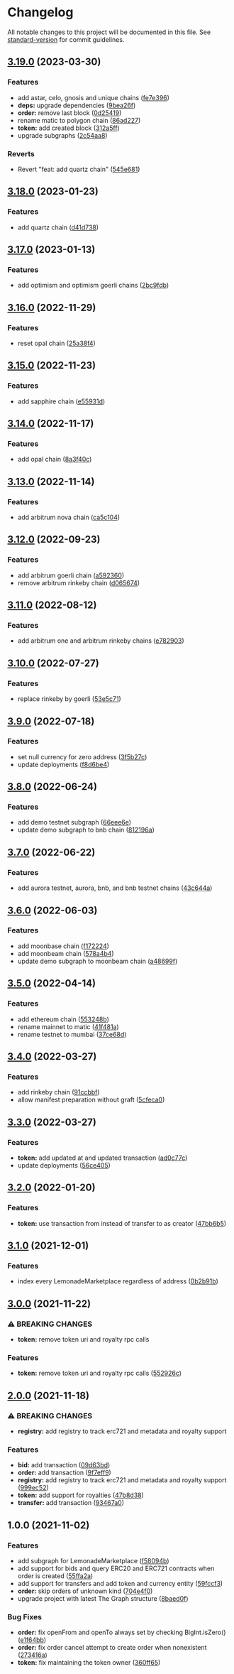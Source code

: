 # Changelog

All notable changes to this project will be documented in this file. See [standard-version](https://github.com/conventional-changelog/standard-version) for commit guidelines.

## [3.19.0](https://github.com/lemonadesocial/lemonade-marketplace-subgraph/compare/v3.18.0...v3.19.0) (2023-03-30)


### Features

* add astar, celo, gnosis and unique chains ([fe7e396](https://github.com/lemonadesocial/lemonade-marketplace-subgraph/commit/fe7e396a28ab4af587ddd5d35025b5a14d4d0e03))
* **deps:** upgrade dependencies ([9bea26f](https://github.com/lemonadesocial/lemonade-marketplace-subgraph/commit/9bea26f25579969b9071dffa5d1b21fa93b0a8da))
* **order:** remove last block ([0d25419](https://github.com/lemonadesocial/lemonade-marketplace-subgraph/commit/0d2541952a8e5811d41096136390f4416396d66b))
* rename matic to polygon chain ([86ad227](https://github.com/lemonadesocial/lemonade-marketplace-subgraph/commit/86ad227b09606e7a31c6b185346988e97fbbc5e9))
* **token:** add created block ([312a5ff](https://github.com/lemonadesocial/lemonade-marketplace-subgraph/commit/312a5ff2536ad12b91a4514ed71db76d2783c099))
* upgrade subgraphs ([2c54aa8](https://github.com/lemonadesocial/lemonade-marketplace-subgraph/commit/2c54aa87853c86ad0ffcb0b6d63d2be4eae45b7e))


### Reverts

* Revert "feat: add quartz chain" ([545e681](https://github.com/lemonadesocial/lemonade-marketplace-subgraph/commit/545e681bdaeb54a4c5e35b81947fbf0d403cd2a1))

## [3.18.0](https://github.com/lemonadesocial/lemonade-marketplace-subgraph/compare/v3.17.0...v3.18.0) (2023-01-23)


### Features

* add quartz chain ([d41d738](https://github.com/lemonadesocial/lemonade-marketplace-subgraph/commit/d41d738e8856518d58b93d783f3249dd935a571e))

## [3.17.0](https://github.com/lemonadesocial/lemonade-marketplace-subgraph/compare/v3.16.0...v3.17.0) (2023-01-13)


### Features

* add optimism and optimism goerli chains ([2bc9fdb](https://github.com/lemonadesocial/lemonade-marketplace-subgraph/commit/2bc9fdb560e4083a7af8d030d496f440ea4edff0))

## [3.16.0](https://github.com/lemonadesocial/lemonade-marketplace-subgraph/compare/v3.15.0...v3.16.0) (2022-11-29)


### Features

* reset opal chain ([25a38f4](https://github.com/lemonadesocial/lemonade-marketplace-subgraph/commit/25a38f4c1e1fd1594a22c82f8cd2806ca1af347c))

## [3.15.0](https://github.com/lemonadesocial/lemonade-marketplace-subgraph/compare/v3.14.0...v3.15.0) (2022-11-23)


### Features

* add sapphire chain ([e55931d](https://github.com/lemonadesocial/lemonade-marketplace-subgraph/commit/e55931d1783e3bf92c34fe19c1ae671441943354))

## [3.14.0](https://github.com/lemonadesocial/lemonade-marketplace-subgraph/compare/v3.13.0...v3.14.0) (2022-11-17)


### Features

* add opal chain ([8a3f40c](https://github.com/lemonadesocial/lemonade-marketplace-subgraph/commit/8a3f40c80546d4a7769b8d35e5a4a668d6b0ac6e))

## [3.13.0](https://github.com/lemonadesocial/lemonade-marketplace-subgraph/compare/v3.12.0...v3.13.0) (2022-11-14)


### Features

* add arbitrum nova chain ([ca5c104](https://github.com/lemonadesocial/lemonade-marketplace-subgraph/commit/ca5c10491c6745f3843ed29dcf5117a38315f20e))

## [3.12.0](https://github.com/lemonadesocial/lemonade-marketplace-subgraph/compare/v3.11.0...v3.12.0) (2022-09-23)


### Features

* add arbitrum goerli chain ([a592360](https://github.com/lemonadesocial/lemonade-marketplace-subgraph/commit/a592360b1736fa7aae29571219761f77d3990d85))
* remove arbitrum rinkeby chain ([d065674](https://github.com/lemonadesocial/lemonade-marketplace-subgraph/commit/d06567432b37ecdfd0ea40ce4e01dade2c2b5ae7))

## [3.11.0](https://github.com/lemonadesocial/lemonade-marketplace-subgraph/compare/v3.10.0...v3.11.0) (2022-08-12)


### Features

* add arbitrum one and arbitrum rinkeby chains ([e782903](https://github.com/lemonadesocial/lemonade-marketplace-subgraph/commit/e782903eea482f17f8cd3f7c08b0b6359bd4ccdc))

## [3.10.0](https://github.com/lemonadesocial/lemonade-marketplace-subgraph/compare/v3.9.0...v3.10.0) (2022-07-27)


### Features

* replace rinkeby by goerli ([53e5c71](https://github.com/lemonadesocial/lemonade-marketplace-subgraph/commit/53e5c717bcea385f8fe7fd1488139593850285b4))

## [3.9.0](https://github.com/lemonadesocial/lemonade-marketplace-subgraph/compare/v3.8.0...v3.9.0) (2022-07-18)


### Features

* set null currency for zero address ([3f5b27c](https://github.com/lemonadesocial/lemonade-marketplace-subgraph/commit/3f5b27ce02d063930a735991d13d1f88febbeb7b))
* update deployments ([f8d6be4](https://github.com/lemonadesocial/lemonade-marketplace-subgraph/commit/f8d6be4e3a69adbd5353398bed1d0d6750941573))

## [3.8.0](https://github.com/lemonadesocial/lemonade-marketplace-subgraph/compare/v3.7.0...v3.8.0) (2022-06-24)


### Features

* add demo testnet subgraph ([66eee6e](https://github.com/lemonadesocial/lemonade-marketplace-subgraph/commit/66eee6e221364705597e758b0fa06e4fdb2e7797))
* update demo subgraph to bnb chain ([812196a](https://github.com/lemonadesocial/lemonade-marketplace-subgraph/commit/812196abdeb68fc8695f9112962d34dceb765ee0))

## [3.7.0](https://github.com/lemonadesocial/lemonade-marketplace-subgraph/compare/v3.6.0...v3.7.0) (2022-06-22)


### Features

* add aurora testnet, aurora, bnb, and bnb testnet chains ([43c644a](https://github.com/lemonadesocial/lemonade-marketplace-subgraph/commit/43c644a0fcaea043ceefff313e5f63abdca34c92))

## [3.6.0](https://github.com/lemonadesocial/lemonade-marketplace-subgraph/compare/v3.5.0...v3.6.0) (2022-06-03)


### Features

* add moonbase chain ([f172224](https://github.com/lemonadesocial/lemonade-marketplace-subgraph/commit/f172224b8d4d67ca9cab36033f27366fdfc20f30))
* add moonbeam chain ([578a4b4](https://github.com/lemonadesocial/lemonade-marketplace-subgraph/commit/578a4b400add641b155533cb01c1db76594b1dda))
* update demo subgraph to moonbeam chain ([a48699f](https://github.com/lemonadesocial/lemonade-marketplace-subgraph/commit/a48699f1217d9804393dffa64a32d31da3917532))

## [3.5.0](https://github.com/lemonadesocial/lemonade-marketplace-subgraph/compare/v3.4.0...v3.5.0) (2022-04-14)


### Features

* add ethereum chain ([553248b](https://github.com/lemonadesocial/lemonade-marketplace-subgraph/commit/553248b6d92a802d36ead0de394232152add8050))
* rename mainnet to matic ([41f481a](https://github.com/lemonadesocial/lemonade-marketplace-subgraph/commit/41f481a75e508d5926d936292b7f2e8768a2fccf))
* rename testnet to mumbai ([37ce68d](https://github.com/lemonadesocial/lemonade-marketplace-subgraph/commit/37ce68d28dca54cd672763a7adb124a4f1b6990a))

## [3.4.0](https://github.com/lemonadesocial/lemonade-marketplace-subgraph/compare/v3.3.0...v3.4.0) (2022-03-27)


### Features

* add rinkeby chain ([91ccbbf](https://github.com/lemonadesocial/lemonade-marketplace-subgraph/commit/91ccbbf0e9fe626d601b3416fb486e1fa5657427))
* allow manifest preparation without graft ([5cfeca0](https://github.com/lemonadesocial/lemonade-marketplace-subgraph/commit/5cfeca0c1f2bbeb8668e1df96f9cce62051301ee))

## [3.3.0](https://github.com/lemonadesocial/lemonade-marketplace-subgraph/compare/v3.2.0...v3.3.0) (2022-03-27)


### Features

* **token:** add updated at and updated transaction ([ad0c77c](https://github.com/lemonadesocial/lemonade-marketplace-subgraph/commit/ad0c77c143f6ff33afcc0f8f15e2d22dab318e26))
* update deployments ([56ce405](https://github.com/lemonadesocial/lemonade-marketplace-subgraph/commit/56ce40541f33ef0d5f763fbb677211e0ce90c8cc))

## [3.2.0](https://github.com/lemonadesocial/lemonade-marketplace-subgraph/compare/v3.1.0...v3.2.0) (2022-01-20)


### Features

* **token:** use transaction from instead of transfer to as creator ([47bb6b5](https://github.com/lemonadesocial/lemonade-marketplace-subgraph/commit/47bb6b52221c45a6aa2547956959936cf6460260))

## [3.1.0](https://github.com/lemonadesocial/lemonade-marketplace-subgraph/compare/v3.0.0...v3.1.0) (2021-12-01)


### Features

* index every LemonadeMarketplace regardless of address ([0b2b91b](https://github.com/lemonadesocial/lemonade-marketplace-subgraph/commit/0b2b91b748be3a754f575cec5331302f5e41d6f4))

## [3.0.0](https://github.com/lemonadesocial/lemonade-marketplace-subgraph/compare/v2.0.0...v3.0.0) (2021-11-22)


### ⚠ BREAKING CHANGES

* **token:** remove token uri and royalty rpc calls

### Features

* **token:** remove token uri and royalty rpc calls ([552926c](https://github.com/lemonadesocial/lemonade-marketplace-subgraph/commit/552926ccc7f06c042991fe5d4a98b0d3389b0285))

## [2.0.0](https://github.com/lemonadesocial/lemonade-marketplace-subgraph/compare/v1.0.0...v2.0.0) (2021-11-18)


### ⚠ BREAKING CHANGES

* **registry:** add registry to track erc721 and metadata and royalty support

### Features

* **bid:** add transaction ([09d63bd](https://github.com/lemonadesocial/lemonade-marketplace-subgraph/commit/09d63bd184e2bcb9bc84192d3011170ccb7f58f2))
* **order:** add transaction ([9f7eff9](https://github.com/lemonadesocial/lemonade-marketplace-subgraph/commit/9f7eff92ec654d4d18b99bc5cc2d339c3f0521d9))
* **registry:** add registry to track erc721 and metadata and royalty support ([999ec52](https://github.com/lemonadesocial/lemonade-marketplace-subgraph/commit/999ec524213b7e11bc91c03ac7f020af39071559))
* **token:** add support for royalties ([47b8d38](https://github.com/lemonadesocial/lemonade-marketplace-subgraph/commit/47b8d387e2db01104b001e63c4e3bb39b2386f05))
* **transfer:** add transaction ([93467a0](https://github.com/lemonadesocial/lemonade-marketplace-subgraph/commit/93467a014c5766c88c57465026368f7f0429e4e4))

## 1.0.0 (2021-11-02)


### Features

* add subgraph for LemonadeMarketplace ([f58094b](https://github.com/lemonadesocial/lemonade-marketplace-subgraph/commit/f58094b2551632c9e228f10b9645139ab3ded6cd))
* add support for bids and query ERC20 and ERC721 contracts when order is created ([55ffa2a](https://github.com/lemonadesocial/lemonade-marketplace-subgraph/commit/55ffa2af7341e24596c79b509f15f8049881d245))
* add support for transfers and add token and currency entity ([59fccf3](https://github.com/lemonadesocial/lemonade-marketplace-subgraph/commit/59fccf353af08bb97eda826ef2c5235b76257b6e))
* **order:** skip orders of unknown kind ([704e4f0](https://github.com/lemonadesocial/lemonade-marketplace-subgraph/commit/704e4f00637dd56f22372e213dbc44e07a204de7))
* upgrade project with latest The Graph structure ([8baed0f](https://github.com/lemonadesocial/lemonade-marketplace-subgraph/commit/8baed0f240572483766cfe2df535be4fd975a2d0))


### Bug Fixes

* **order:** fix openFrom and openTo always set by checking BigInt.isZero() ([e1f64bb](https://github.com/lemonadesocial/lemonade-marketplace-subgraph/commit/e1f64bb266725706fa34c53b1fa540480e357b7d))
* **order:** fix order cancel attempt to create order when nonexistent ([273416a](https://github.com/lemonadesocial/lemonade-marketplace-subgraph/commit/273416a76391fe3d7daa0a97b5fb7a08257ac7d3))
* **token:** fix maintaining the token owner ([360ff65](https://github.com/lemonadesocial/lemonade-marketplace-subgraph/commit/360ff658ebf8981dec02762e95c47e081eb401ad))
